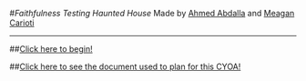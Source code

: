 #_Faithfulness Testing Haunted House_
Made by [Ahmed Abdalla](https://github.com/ahmeda1955) and [Meagan Carioti](https://github.com/meaganc2976)
___
##[Click here to begin!]()  

##[Click here to see the document used to plan for this CYOA!](https://docs.google.com/document/d/1yGEi-arCLkIX4OkhGI1NtHVQVq56zSRDhzOjfT1C8xw/edit)

